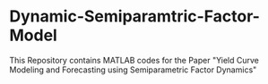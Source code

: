 # Dynamic-Semiparamtric-Factor-Model
This Repository contains MATLAB codes for the Paper "Yield Curve Modeling and Forecasting using Semiparametric Factor Dynamics"
